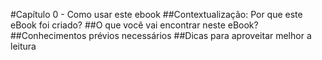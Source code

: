 #Capítulo 0 - Como usar este ebook
##Contextualização: Por que este eBook foi criado?
##O que você vai encontrar neste eBook?
##Conhecimentos prévios necessários
##Dicas para aproveitar melhor a leitura